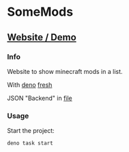 # SomeMods

## [Website / Demo](https://mods.someworkflow.de/)

### Info

Website to show minecraft mods in a list.

With [deno](https://deno.land/) [fresh](https://fresh.deno.dev/)

JSON "Backend" in [file](https://github.com/SomeOverflow/SomeMods/blob/master/routes/mods.json)

### Usage

Start the project:

```
deno task start
```
